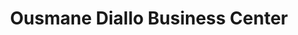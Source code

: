 ---
title: "Ousmane Diallo Business Center"
url: /monrovia/ousmane-diallo-business-center/
shop: convenience
---